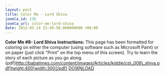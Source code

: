 ```yaml
---
layout: post
title: Color Me - Lord Shiva
joomla_id: 135
joomla_url: color-me-lord-shiva
date: 2012-05-14 22:49:58.000000000 +00:00
---
```

**Color Me #8- Lord Shiva**
**Instructions:** This page has been formatted for coloring on either the computer (using software such as Microsoft Paint) or on paper (just click "Print" on the top menu of this screen). Try to learn the story of each picture as you go along.
{pdf}http://babatimes.com/content/images/Articles/kiddie/cp\_008\_shiva.pdf|height:400|width:300{/pdf}
[DOWNLOAD](images/Articles/kiddie/cp_008_shiva.pdf)
